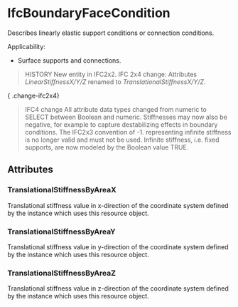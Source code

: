 # IfcBoundaryFaceCondition

Describes linearly elastic support conditions or connection conditions.

Applicability:

* Surface supports and connections.

> HISTORY  New entity in IFC2x2.
> IFC 2x4 change: Attributes _LinearStiffnessX/Y/Z_ renamed to _TranslationalStiffnessX/Y/Z_.

{ .change-ifc2x4}
> IFC4 change All attribute data types changed from numeric to SELECT between Boolean and numeric. Stiffnesses may now also be negative, for example to capture destabilizing effects in boundary conditions. The IFC2x3 convention of -1. representing infinite stiffness is no longer valid and must not be used. Infinite stiffness, i.e. fixed supports, are now modeled by the Boolean value TRUE.

## Attributes

### TranslationalStiffnessByAreaX
Translational stiffness value in x-direction of the coordinate system defined by the instance which uses this resource object.

### TranslationalStiffnessByAreaY
Translational stiffness value in y-direction of the coordinate system defined by the instance which uses this resource object.

### TranslationalStiffnessByAreaZ
Translational stiffness value in z-direction of the coordinate system defined by the instance which uses this resource object.
